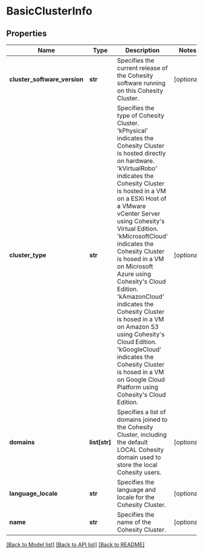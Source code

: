 # BasicClusterInfo

## Properties
Name | Type | Description | Notes
------------ | ------------- | ------------- | -------------
**cluster_software_version** | **str** | Specifies the current release of the Cohesity software running on this Cohesity Cluster. | [optional] 
**cluster_type** | **str** | Specifies the type of Cohesity Cluster. &#39;kPhysical&#39; indicates the Cohesity Cluster is hosted directly on hardware. &#39;kVirtualRobo&#39; indicates the Cohesity Cluster is hosted in a VM on a ESXi Host of a VMware vCenter Server using Cohesity&#39;s Virtual Edition. &#39;kMicrosoftCloud&#39; indicates the Cohesity Cluster is hosed in a VM on Microsoft Azure using Cohesity&#39;s Cloud Edition. &#39;kAmazonCloud&#39; indicates the Cohesity Cluster is hosed in a VM on Amazon S3 using Cohesity&#39;s Cloud Edition. &#39;kGoogleCloud&#39; indicates the Cohesity Cluster is hosed in a VM on Google Cloud Platform using Cohesity&#39;s Cloud Edition. | [optional] 
**domains** | **list[str]** | Specifies a list of domains joined to the Cohesity Cluster, including the default LOCAL Cohesity domain used to store the local Cohesity users. | [optional] 
**language_locale** | **str** | Specifies the language and locale for the Cohesity Cluster. | [optional] 
**name** | **str** | Specifies the name of the Cohesity Cluster. | [optional] 

[[Back to Model list]](../README.md#documentation-for-models) [[Back to API list]](../README.md#documentation-for-api-endpoints) [[Back to README]](../README.md)


